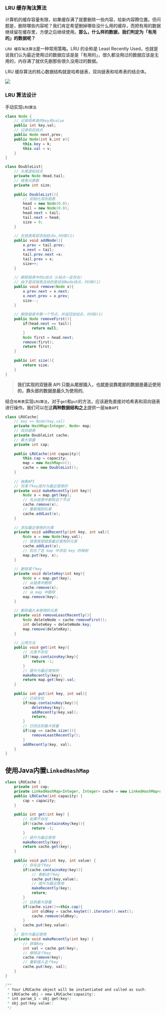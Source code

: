 ### LRU 缓存淘汰算法
计算机的缓存容量有限，如果缓存满了就要删除一些内容，给新内容腾位置。但问题是，删除哪些内容呢？我们肯定希望删掉哪些没什么用的缓存，而把有用的数据继续留在缓存里，方便之后继续使用。**那么，什么样的数据，我们判定为「有用的」的数据呢？**

`LRU 缓存淘汰算法`是一种常用策略。LRU 的全称是 Least Recently Used，也就是说我们认为最近使用过的数据应该是是「有用的」，很久都没用过的数据应该是无用的，内存满了就优先删那些很久没用过的数据。

LRU 缓存算法的核心数据结构就是哈希链表，双向链表和哈希表的结合体。

![](https://raw.githubusercontent.com/Merlin218/image-storage/master/picGo/202201141549456.png)

### LRU 算法设计

手动实现`LRU算法`

```java
class Node {
	// 记录哈希表的key和value
	public int key,val;
	// 记录前后结点
	public Node next,prev;
	public Node(int k,int v){
		this.key = k;
		this.val = v;
	}
}

class DoubleList{
	// 头尾虚拟结点
	private Node Head,tail;
	// 链表元素数
	private int size;
	
	public DoubleList(){
		// 初始化双向链表
		head = new Node(0.0);
		tail = new Node(0.0);
		head.next = tail;
		tail.next = head;
		size = 0;
	}
	
	// 在链表尾部添加结点x,时间O(1)
	public void addNode(){
		x.prev = tail.prev;
		x.next = tail;
		tail.prev.next =x;
		tail.prev = x;
		size++;
	}
	
	// 删除链表中的x结点（x结点一定存在）
	// 由于是双链表且给的是目标Node结点，时间O(1)
	public void remove(Node x){
		x.prev.next = x.next;
		x.next.prev = x.prev;
		size--;
	}
	
	// 删除链表中第一个节点，并返回该结点，时间O(1)
	public Node removeFirst(){
		if(head.next == tail){
			return null;
		}
		Node first = head.next;
		remove(first);
		return first;
	}
	
	public int size(){
		return size;
	}
}

```
>**我们实现的双链表 API 只能从尾部插入，也就是说靠尾部的数据是最近使用的，靠头部的数据是最久为使用的**。

结合`哈希表`实现`LRU算法`，对于`get`和`put`的方法，应该避免直接对哈希表和双向链表进行操作。我们可以在这**两种数据结构之上**提供一层`抽象API`

```java
class LRUCache{
	// key => Node(key,val)
	private HashMap<Integer, Node> map;
	// 双向链表
	private DoubleList cache;
	// 最大容量
	private int cap;
	
	public LRUCache(int capacity){
		this.cap = capacity;
		map = new HashMap<>();
		cache = new DoubleList();
	}
	
	// 抽象API
	// 将某个key提升为最近使用的
	private void makeRecently(int key){
		Node x = map.get(key);
		// 先从链表中删除这个节点
    	cache.remove(x);
    	// 重新插到队尾
    	cache.addLast(x);
	}
	
	// 添加最近使用的元素
	private void addRecently(int key, int val){
		Node x = new Node(key,val);
		// 链表尾部就是最近使用的元素
    	cache.addLast(x);
    	// 别忘了在 map 中添加 key 的映射
    	map.put(key, x);
	}
	
	// 删除某个key
	private void deleteKey(int key){
		Node x = map.get(key);
		// 从链表中删除
   	 	cache.remove(x);
    	// 从 map 中删除
    	map.remove(key);
	}
	
	// 删除最久未使用的元素
	private void removeLeastRecently(){
		Node deleteNode = cache.removeFirst();
		int deleteKey = deleteNode.key;
		map.remove(deleteKey);
	}
	
	// 公用方法
	public void get(int key){
		// 元素不存在
		if(!map.containsKey(key){
			return -1;
		}
		// 提升为最近使用的
		makeRecently(key);
		return map.get(key).val;
	}
	
	public int put(int key, int val){
		// 已经存在
		if(map.containsKey(key)){
			deletekey(key);
			addRecently(key,val);
			return;
		}
		// 已经达到最大容量
		if(cap == cache.size()){
			removeLeastRecently();
		}
		addRecently(key, val);
	}
}
```

## 使用Java内置`LinkedHashMap`

```java
class LRUCache {
    private int cap;
    private LinkedHashMap<Integer, Integer> cache = new LinkedHashMap<>();
    public LRUCache(int capacity) {
        cap = capacity;
    }
    
    public int get(int key) {
        // 如果不存在
        if(!cache.containsKey(key)){
            return -1;
        }
        // 提升为最近使用
        makeRecently(key);
        return cache.get(key);
    }
    
    public void put(int key, int value) {
        // 存在这个key
        if(cache.containsKey(key)){
            // 更新这个key
            cache.put(key,value);
            // 提升为最近使用
            makeRecently(key);
            return;
        }
        // 达到最大容量
        if(cache.size()>=this.cap){
            int oldKey = cache.keySet().iterator().next();
            cache.remove(oldKey);
        }
        cache.put(key,value);
    }
    // 提升为最近使用
    private void makeRecently(int key) {
        // 获取key
        int val = cache.get(key);
        // 移除这个key
        cache.remove(key);
        // 重新插入这个key
        cache.put(key, val);
    }
}

/**
 * Your LRUCache object will be instantiated and called as such:
 * LRUCache obj = new LRUCache(capacity);
 * int param_1 = obj.get(key);
 * obj.put(key,value);
 */
```